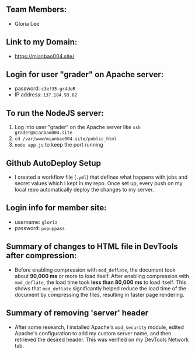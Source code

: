 ## Team Members:
- Gloria Lee

## Link to my Domain:
- https://mianbao004.site/

## Login for user "grader" on Apache server:
- password: `c3e!35-gr4deR`
- IP address: `137.184.93.82`

## To run the NodeJS server:
1. Log into user "grader" on the Apache server like `ssh grader@mianbao004.site`
2. `cd /var/www/mianbao004.site/public_html`
3. `node app.js` to keep the port running 




## Github AutoDeploy Setup
- I created a workflow file (`.yml`) that defines what happens with jobs and secret values which I kept in my repo. Once set up, every push on my local repo automatically deploy the changes to my server.

## Login info for member site:
- username: `gloria`
- password: `popuppass`

## Summary of changes to HTML file in DevTools after compression:
- Before enabling compression with `mod_deflate`, the document took about **90,000 ms** or more to load itself. After enabling compression with `mod_deflate`, the load time took **less than 80,000 ms** to load itself. This shows that `mod_deflate` significantly helped reduce the load time of the document by compressing the files, resulting in faster page rendering.

## Summary of removing 'server' header
- After some research, I installed Apache's `mod_security` module, edited Apache's configuration to add my custom server name, and then retrieved the desired header. This was verified on my DevTools Network tab.